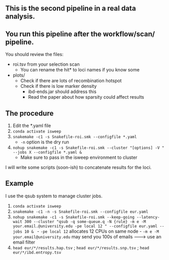 ## This is the second pipeline in a real data analysis.
## You run this pipeline after the workflow/scan/ pipeline.

You should review the files:
- roi.tsv from your selection scan
    - You can rename the hit* to loci names if you know some
- plots/
    - Check if there are lots of recombination hotspot
    - Check if there is low marker density
        - ibd-ends.jar should address this
        - Read the paper about how sparsity could affect results

## The procedure

1. Edit the *.yaml file
2. ` conda activate isweep `
3. ` snakemake -c1 -s Snakefile-roi.smk --configfile *.yaml `
    - ` -n ` option is the dry run
4. ` nohup snakemake -c1 -s Snakefile-roi.smk --cluster "[options] -V " --jobs X --configfile *.yaml & `
    - Make sure to pass in the isweep environment to cluster

I will write some scripts (soon-ish) to concatenate results for the loci.

## Example

I use the qsub system to manage cluster jobs.

1. `conda activate isweep`
2. `snakemake -c1 -n -s Snakefile-roi.smk --configfile eur.yaml`
3. `nohup snakemake -c1 -s Snakefile-roi.smk --keep-going --latency-wait 300 --cluster "qsub -q some-queue.q -N {rule} -m e -M your.email.@university.edu -pe local 12 " --configfile eur.yaml --jobs 10 & `
        - `-pe local 12` allocates 12 CPUs on same node
        - `-m e -M your.email@university.edu` may send you 100s of emails ---> use an email filter
4. `head eur/*/results.hap.tsv` ; `head eur/*/results.snp.tsv` ; `head eur/*/ibd.entropy.tsv`

